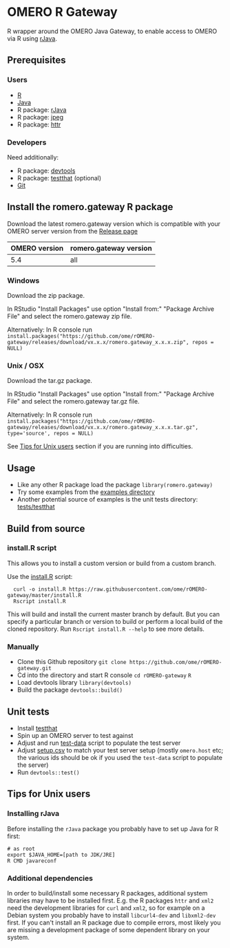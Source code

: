 # OMERO R Gateway

R wrapper around the OMERO Java Gateway, to enable access to OMERO via R using [rJava](https://cran.r-project.org/web/packages/rJava/index.html).

## Prerequisites

### Users

* [R](https://www.r-project.org/)
* [Java](http://openjdk.java.net/)
* R package: [rJava](https://cran.r-project.org/web/packages/rJava/index.html)
* R package: [jpeg](https://cran.r-project.org/web/packages/jpeg/index.html)
* R package: [httr](https://cran.r-project.org/web/packages/httr/index.html)

### Developers

Need additionally:

* R package: [devtools](https://cran.r-project.org/web/packages/devtools/index.html)
* R package: [testthat](https://cran.r-project.org/web/packages/testthat/index.html) (optional)
* [Git](https://git-scm.com/)

## Install the romero.gateway R package

Download the latest romero.gateway version which is compatible with your OMERO server version from the [Release page](https://github.com/ome/rOMERO-gateway/releases)

OMERO version | romero.gateway version
--- | --- 
5.4 | all

### Windows

Download the zip package.

In RStudio "Install Packages" use option "Install from:" "Package Archive File" and select the romero.gateway zip file.

Alternatively: In R console run `install.packages("https://github.com/ome/rOMERO-gateway/releases/download/vx.x.x/romero.gateway_x.x.x.zip", repos = NULL)`

### Unix / OSX

Download the tar.gz package.

In RStudio "Install Packages" use option "Install from:" "Package Archive File" and select the romero.gateway tar.gz file.

Alternatively: In R console run `install.packages("https://github.com/ome/rOMERO-gateway/releases/download/vx.x.x/romero.gateway_x.x.x.tar.gz", type='source', repos = NULL)`

See [Tips for Unix users](#tips-for-unix-users) section if you are running into difficulties.

## Usage

* Like any other R package load the package ```library(romero.gateway)```
* Try some examples from the [examples directory](examples)
* Another potential source of examples is the unit tests directory: [tests/testthat](tests/testthat)

## Build from source

### install.R script

This allows you to install a custom version or build from a custom branch.

Use the [install.R](install.R) script:

```
  curl -o install.R https://raw.githubusercontent.com/ome/rOMERO-gateway/master/install.R 
  Rscript install.R
```

This will build and install the current master branch by default. But you can specify a particular branch or version to build or perform a local build of the cloned repository. Run `Rscript install.R --help` to see more details.

### Manually

* Clone this Github repository `git clone https://github.com/ome/rOMERO-gateway.git`
* Cd into the directory and start R console `cd rOMERO-gateway` `R`
* Load devtools library `library(devtools)`
* Build the package `devtools::build()`

## Unit tests

* Install [testthat](https://cran.r-project.org/web/packages/testthat/index.html)
* Spin up an OMERO server to test against
* Adjust and run [test-data](.omeroci/test-data) script to populate 
the test server
* Adjust [setup.csv](tests/testthat/setup.csv) to match your test server setup (mostly `omero.host` etc; the various ids should be ok if you used the `test-data` script
to populate the server)
* Run ```devtools::test()```


## Tips for Unix users

### Installing rJava

Before installing the `rJava` package you probably have to set up Java for R first:
```
# as root
export $JAVA_HOME=[path to JDK/JRE]
R CMD javareconf
```

### Additional dependencies

In order to build/install some necessary R packages, additional system libraries may
have to be installed first. E.g. the R packages `httr` and `xml2` need the development libraries for
`curl` and `xml2`, so for example on a Debian system you probably have to install `libcurl4-dev`
and `libxml2-dev` first.
If you can't install an R package due to compile errors, most likely you are missing a development 
package of some dependent library on your system.


